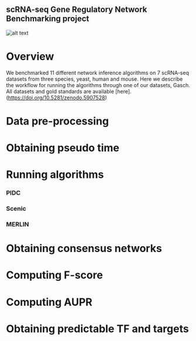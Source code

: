 ## scRNA-seq Gene Regulatory Network Benchmarking project
![alt text](https://pages.discovery.wisc.edu/~smccalla/scIN/overview.png)
# Overview
We benchmarked 11 different network inference algorithms on 7 scRNA-seq datasets from three species, yeast, human and mouse. Here we describe the workflow for running the algorithms through one of our datasets, Gasch. All datasets and gold standards are available [here].(https://doi.org/10.5281/zenodo.5907528)
# Data pre-processing

# Obtaining pseudo time

# Running algorithms 

### PIDC

### Scenic

### MERLIN


# Obtaining consensus networks


# Computing F-score 

# Computing AUPR

# Obtaining predictable TF and targets
